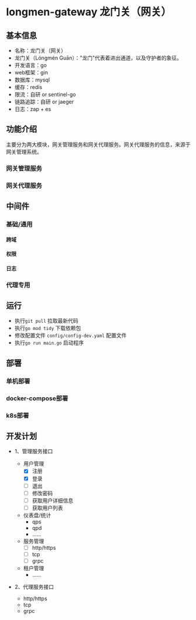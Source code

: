 # longmen-gateway 龙门关（网关）

## 基本信息
- 名称：龙门关（网关）
- 龙门关（Lóngmén Guān）："龙门"代表着进出通道，以及守护者的象征。
- 开发语言：go
- web框架：gin
- 数据库：mysql
- 缓存：redis
- 限流：自研 or sentinel-go
- 链路追踪：自研 or jaeger
- 日志：zap + es

## 功能介绍

主要分为两大模块，网关管理服务和网关代理服务。网关代理服务的信息，来源于网关管理系统。

### 网关管理服务

### 网关代理服务

## 中间件

### 基础/通用

#### 跨域

#### 权限

#### 日志

### 代理专用

## 运行
- 执行`git pull` 拉取最新代码
- 执行`go mod tidy` 下载依赖包
- 修改配置文件 `config/config-dev.yaml` 配置文件
- 执行`go run main.go` 启动程序

## 部署

### 单机部署

### docker-compose部署

### k8s部署

## 开发计划
- 1、管理服务接口
  - 用户管理
    - [x] 注册
    - [x] 登录
    - [ ] 退出
    - [ ] 修改密码
    - [ ] 获取用户详细信息
    - [ ] 获取用户列表
  - 仪表盘/统计
    - qps
    - qpd
    - ......
  - 服务管理
    - [ ] http/https
    - [ ] tcp
    - [ ] grpc
  - 租户管理
    - ......

- 2、代理服务接口
  - http/https
  - tcp
  - grpc


